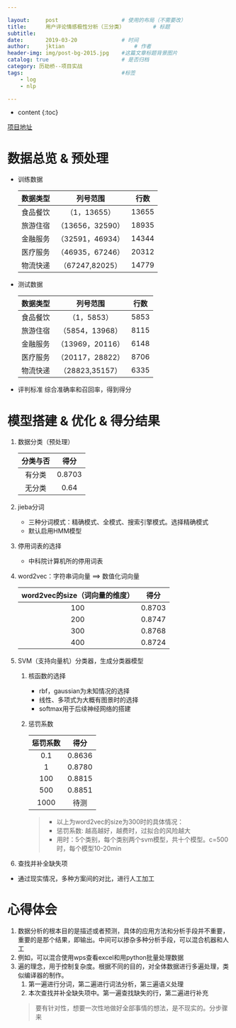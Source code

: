 ```yaml
---

layout:     post   				    # 使用的布局（不需要改）
title:      用户评论情感极性分析（三分类）			# 标题 
subtitle:  	 
date:       2019-03-20				# 时间
author:     jktian 						# 作者
header-img: img/post-bg-2015.jpg 	#这篇文章标题背景图片
catalog: true 						# 是否归档
category: 历劫桥--项目实战
tags:								#标签
    - log
    - nlp

---
```

* content
{:toc}

[项目地址](https://github.com/ixNeo/Emotional-Polarity-Analysis)
# 数据总览 & 预处理

- 训练数据

    | 数据类型 | 列号范围 | 行数 |
    |:---:|:---:|:---:|
    | 食品餐饮 | （1，13655） |13655|
    |旅游住宿|（13656，32590）|18935|
    |金融服务|（32591，46934）|14344|
    |医疗服务|（46935，67246）|20312|
    |物流快递|（67247,82025）|14779|

- 测试数据

    | 数据类型 | 列号范围 | 行数 |
    |:---:|:---:|:---:|
    | 食品餐饮 | （1，5853） |5853|
    |旅游住宿|（5854，13968）|8115|
    |金融服务|（13969，20116）|6148|
    |医疗服务|（20117，28822）|8706|
    |物流快递|（28823,35157）|6335|

- 评判标准
	综合准确率和召回率，得到得分













# 模型搭建 & 优化 & 得分结果

1. 数据分类（预处理）

    |分类与否|得分|
    |:---:|:---:|
    |有分类|0.8703|
    |无分类|0.64|
    
2. jieba分词
    - 三种分词模式：精确模式、全模式、搜索引擎模式。选择精确模式
    - 默认启用HMM模型
3. 停用词表的选择

	- 中科院计算机所的停用词表
4. word2vec：字符串词向量 ==> 数值化词向量

    | word2vec的size（词向量的维度） | 得分|
    |:---:|:---:|
    | 100 | 0.8703 |
    |200|0.8747|
    |300|0.8768|
    |400|0.8724|
5. SVM（支持向量机）分类器，生成分类器模型
	1. 核函数的选择
	    - rbf，gaussian为未知情况的选择
        - 线性、多项式为大概有图景时的选择
        - softmax用于后续神经网络的搭建
    2. 惩罚系数

        | 惩罚系数 | 得分|
        |:---:|:---:|
        | 0.1 | 0.8636 |
        |1|0.8780|
        |100|0.8815|
        |500|0.8851|
        |1000|待测|
        > - 以上为word2vec的size为300时的具体情况：
        > - 惩罚系数: 越高越好，越费时，过拟合的风险越大
        > - 用时：5个类别，每个类别两个svm模型，共十个模型。c=500时，每个模型10-20min
6. 查找并补全缺失项

  - 通过现实情况，多种方案间的对比，进行人工加工

# 心得体会
1. 数据分析的根本目的是描述或者预测，具体的应用方法和分析手段并不重要，重要的是那个结果，即输出。中间可以掺杂多种分析手段，可以混合机器和人工
  1. 例如，可以混合使用wps查看excel和用python批量处理数据
2. 遍的理念，用于控制复杂度。根据不同的目的，对全体数据进行多遍处理，类似编译器的制作。
   1. 第一遍进行分词，第二遍进行词法分析，第三遍语义处理
   2. 本次查找并补全缺失项中。第一遍查找缺失的行，第二遍进行补充
   > 要有针对性，想要一次性地做好全部事情的想法，是不现实的。分步骤来